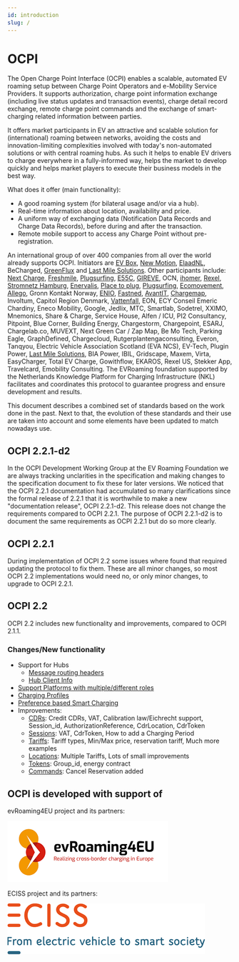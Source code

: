 ```yaml
---
id: introduction
slug: /
---
```

# OCPI

The Open Charge Point Interface (OCPI) enables a scalable, automated EV roaming setup between Charge Point Operators and
e-Mobility Service Providers. It supports authorization, charge point information exchange (including live status
updates and transaction events), charge detail record exchange, remote charge point commands and the exchange of
smart-charging related information between parties.

It offers market participants in EV an attractive and scalable solution for (international) roaming between networks,
avoiding the costs and innovation-limiting complexities involved with today's non-automated solutions or with central
roaming hubs. As such it helps to enable EV drivers to charge everywhere in a fully-informed way, helps the market to
develop quickly and helps market players to execute their business models in the best way.

What does it offer (main functionality):

* A good  roaming system (for bilateral usage and/or via a hub).
* Real-time information about location, availability and price.
* A uniform way of exchanging data (Notification Data Records and Charge Data Records), before during and after the
  transaction.
* Remote mobile support to access any Charge Point without pre-registration.

An international group of over 400 companies from all over the world already supports OCPI. Initiators are [EV
Box](https://evbox.com), [New Motion](https://newmotion.com), [ElaadNL](https://elaad.nl), BeCharged,
[GreenFlux](https://greenflux.com) and [Last Mile Solutions](https://lastmilesolutions.com). Other participants include:
[Next Charge](https://nextcharge.app), [Freshmile](https://freshmile.com), [Plugsurfing](https://plugsurfing.com),
[E55C](https://e55c.com), [GIREVE](https://gireve.com), OCN, [ihomer](https://ihomer.nl),
[Rexel](https://www.rexel.com), [Stromnetz Hamburg](https://www.stromnetz-hamburg.de),
[Enervalis](https://enervalis.com), [Place to plug](https://placetoplug.com), [Plugsurfing](https://plugsurfing.com),
[Ecomovement](https://www.eco-movement.com), [Allego](https://www.allego.eu), Gronn Kontakt Norway,
[ENIO](https://www.enio-management.com), [Fastned](https://fastnedcharging.com), [AvantIT](https://www.avantit.no),
[Chargemap](https://chargemap.com), Involtum, Capitol Region Denmark, [Vattenfall](https://vattenfall.com/), EON, ECY
Conseil Emeric Chardiny, Eneco Mobility, Google, Jedlix, MTC, Smartlab, Sodetrel, XXIMO, Mnemonics, Share & Charge,
Service House, Alfen / ICU, PI2 Consultancy, Pitpoint, Blue Corner, Building Energy, Chargestorm, Chargepoint, ESARJ,
Chargelab.co, MUVEXT, Next Green Car / Zap Map, Be Mo Tech, Parking Eagle, GraphDefined, Chargecloud,
Rutgerplantengaconsulting, Everon, Tanqyou, Electric Vehicle Association Scotland (EVA NCS), EV-Tech, Plugin Power,
[Last Mile Solutions](https://lastmilesolutions.com), BIA Power, IBIL, Gridscape, Maxem, Virta, EasyCharger, Total EV
Charge, Gowithflow, EKAROS, Rexel US, Stekker App, Travelcard, Emobility Consulting. The EVRoaming foundation supported
by the Netherlands Knowledge Platform for Charging Infrastructure (NKL) facilitates and coordinates this protocol to
guarantee progress and ensure development and results.

This document describes a combined set of standards based on the work done in the past. Next to that, the evolution of
these standards and their use are taken into account and some elements have been updated to match nowadays use.

## OCPI 2.2.1-d2

In the OCPI Development Working Group at the EV Roaming Foundation we are always tracking unclarities in the
specification and making changes to the specification document to fix these for later versions. We noticed that the OCPI
2.2.1 documentation had accumulated so many clarifications since the formal release of 2.2.1 that it is worthwhile to
make a new "documentation release", OCPI 2.2.1-d2. This release does not change the requirements compared to OCPI 2.2.1.
The purpose of OCPI 2.2.1-d2 is to document the same requirements as OCPI 2.2.1 but do so more clearly.

## OCPI 2.2.1

During implementation of OCPI 2.2 some issues where found that required updating the protocol to fix them. These are all
minor changes, so most OCPI 2.2 implementations would need no, or only minor changes, to upgrade to OCPI 2.2.1.

## OCPI 2.2

OCPI 2.2 includes new functionality and improvements, compared to OCPI 2.1.1.

### Changes/New functionality

* Support for Hubs
  * [Message routing headers](https://ocpi.dev)
  * [Hub Client Info](https://ocpi.dev)
* [Support Platforms with multiple/different roles](https://ocpi.dev)
* [Charging Profiles](/14-mod_charging_profiles.md#smart-charging-topologies)
* [Preference based Smart Charging](https://ocpi.dev)
* Improvements:
  * [CDRs](https://ocpi.dev): Credit CDRs, VAT, Calibration law/Eichrecht support, Session_id,
    AuthorizationReference, CdrLocation, CdrToken
  * [Sessions](https://ocpi.dev): VAT, CdrToken, How to add a Charging Period
  * [Tariffs](https://ocpi.dev): Tariff types, Min/Max price, reservation tariff, Much
    more examples
  * [Locations](https://ocpi.dev): Multiple Tariffs, Lots of small improvements
  * [Tokens](https://ocpi.dev): Group_id, energy contract
  * [Commands](https://ocpi.dev): Cancel Reservation added

## OCPI is developed with support of

evRoaming4EU project and its partners:

![evRoaming4EU logo](./images/evroamingeu_logo.png)

ECISS project and its partners:

![ECISS logo](./images/eciss_logo.png)
